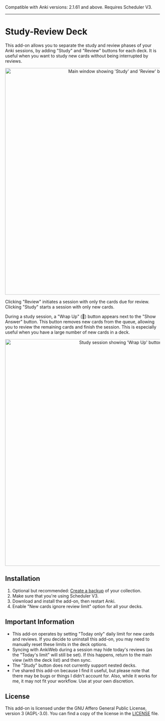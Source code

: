 Compatible with Anki versions: 2.1.61 and above. Requires Scheduler V3.

---

# Study-Review Deck

This add-on allows you to separate the study and review phases of your Anki sessions, by adding "Study" and "Review" buttons for each deck. It is useful when you want to study new cards without being interrupted by reviews.

<p align="center">
  <img width="735" alt="Main window showing 'Study' and 'Review' buttons" src="https://github.com/toiglak/study-review-deck-buttons/assets/37531387/10916f28-1c3a-4cda-80a2-caebb9b64867">
</p>

Clicking "Review" initiates a session with only the cards due for review. \
Clicking "Study" starts a session with only new cards.

During a study session, a "Wrap Up" (🏁) button appears next to the "Show Answer" button. This button removes new cards from the queue, allowing you to review the remaining cards and finish the session. This is especially useful when you have a large number of new cards in a deck.

<p align="center">
  <img width="735" alt="Study session showing 'Wrap Up' button" src="https://github.com/toiglak/study-review-deck-buttons/assets/37531387/628d7c0d-2bff-4a31-813a-8577bf0a34bf">  
</p>

## Installation

1. Optional but recommended: [Create a backup](https://docs.ankiweb.net/backups.html#manual-colpkg-backups) of your collection.
2. Make sure that you're using Scheduler V3.
3. Download and install the add-on, then restart Anki.
4. Enable "New cards ignore review limit" option for all your decks.

## Important Information

- This add-on operates by setting "Today only" daily limit for new cards and reviews. If you decide to uninstall this add-on, you may need to manually reset these limits in the deck options.
- Syncing with AnkiWeb during a session may hide today's reviews (as the "Today's limit" will still be set). If this happens, return to the main view (with the deck list) and then sync.
- The "Study" button does not currently support nested decks.
- I've shared this add-on because I find it useful, but please note that there may be bugs or things I didn't account for. Also, while it works for me, it may not fit your workflow. Use at your own discretion.

## License

This add-on is licensed under the GNU Affero General Public License, version 3 (AGPL-3.0). You can find a copy of the license in the [LICENSE](LICENSE) file.
